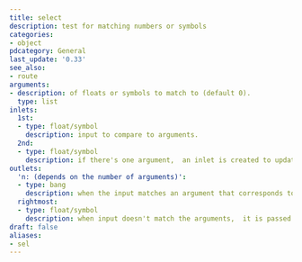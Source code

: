 ```yaml
---
title: select
description: test for matching numbers or symbols
categories:
- object
pdcategory: General
last_update: '0.33'
see_also:
- route
arguments:
- description: of floats or symbols to match to (default 0).
  type: list
inlets:
  1st:
  - type: float/symbol
    description: input to compare to arguments.
  2nd:
  - type: float/symbol
    description: if there's one argument,  an inlet is created to update it.
outlets:
  'n: (depends on the number of arguments)':
  - type: bang
    description: when the input matches an argument that corresponds to the outlet.
  rightmost:
  - type: float/symbol
    description: when input doesn't match the arguments,  it is passed here.
draft: false
aliases:
- sel
---
```


